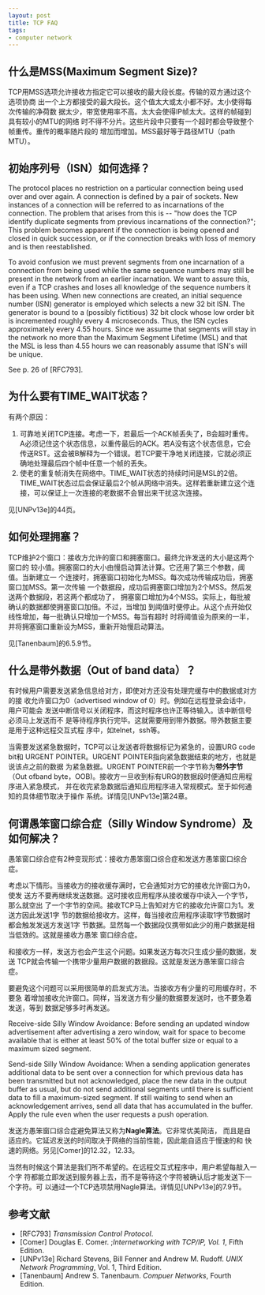 ```yaml
---
layout: post
title: TCP FAQ
tags:
- computer network
---
```


## 什么是MSS(Maximum Segment Size)?

TCP用MSS选项允许接收方指定它可以接收的最大段长度。传输的双方通过这个选项协商
出一个上方都接受的最大段长。这个值太大或太小都不好。太小使得每次传输的净荷数
据太少，带宽使用率不高。太大会使得IP帧太大。这样的帧碰到具有较小的MTU的网络
时不得不分片。这些片段中只要有一个超时都会导致整个帧重传。重传的概率随片段的
增加而增加。MSS最好等于路径MTU（path MTU）。

## 初始序列号（ISN）如何选择？

The protocol places no restriction on a particular connection being used
over and over again.  A connection is defined by a pair of sockets.  New
instances of a connection will be referred to as incarnations of the
connection.  The problem that arises from this is -- "how does the TCP
identify duplicate segments from previous incarnations of the
connection?"; This problem becomes apparent if the connection is being
opened and closed in quick succession, or if the connection breaks with
loss of memory and is then reestablished.

To avoid confusion we must prevent segments from one incarnation of a
connection from being used while the same sequence numbers may still be
present in the network from an earlier incarnation.  We want to assure
this, even if a TCP crashes and loses all knowledge of the sequence numbers
it has been using.  When new connections are created, an initial sequence
number (ISN) generator is employed which selects a new 32 bit ISN.  The
generator is bound to a (possibly fictitious) 32 bit clock whose low order
bit is incremented roughly every 4 microseconds.  Thus, the ISN cycles
approximately every 4.55 hours.  Since we assume that segments will stay in
the network no more than the Maximum Segment Lifetime (MSL) and that the
MSL is less than 4.55 hours we can reasonably assume that ISN's will be
unique.

See p. 26 of [RFC793].

## 为什么要有TIME_WAIT状态？

有两个原因：
1.  可靠地关闭TCP连接。考虑一下，若最后一个ACK帧丢失了，B会超时重传。A必须记住这个状态信息，以重传最后的ACK。若A没有这个状态信息，它会传送RST。这会被B解释为一个错误。若TCP要干净地关闭连接，它就必须正确地处理最后四个帧中任意一个帧的丢失。
2.  使老的重复帧消失在网络中。TIME_WAIT状态的持续时间是MSL的2倍。TIME_WAIT状态过后会保证最后2个帧从网络中消失。这样若重新建立这个连接，可以保证上一次连接的老数据不会冒出来干扰这次连接。

见[UNPv13e]的44页。

## 如何处理拥塞？

TCP维护2个窗口：接收方允许的窗口和拥塞窗口。最终允许发送的大小是这两个窗口的
较小值。拥塞窗口的大小由慢启动算法计算。它还用了第三个参数，阈值。当新建立一
个连接时，拥塞窗口初始化为MSS。每次成功传输成功后，拥塞窗口加MSS。第一次传输
一个数据段，成功后拥塞窗口增加为2个MSS。然后发送两个数据段，若这两个都成功了，
拥塞窗口增加为4个MSS。实际上，每批被确认的数据都使拥塞窗口加倍。不过，当增加
到阈值时便停止。从这个点开始仅线性增加，每一批确认只增加一个MSS。每当有超时
时将阈值设为原来的一半，并将拥塞窗口重新设为MSS，重新开始慢启动算法。

见[Tanenbaum]的6.5.9节。

## 什么是带外数据（Out of band data）？

有时候用户需要发送紧急信息给对方，即使对方还没有处理完缓存中的数据或对方的接
收允许窗口为0（advertised window of 0）时。例如在远程登录会话中，用户可能会
发送中断信号以关闭程序，而这时程序也许正等待输入。该中断信号必须马上发送而不
是等待程序执行完毕。这就需要用到带外数据。带外数据主要是用于这种远程交互式程
序中，如telnet，ssh等。

当需要发送紧急数据时，TCP可以让发送者将数据标记为紧急的，设置URG code bit和
URGENT POINTER。URGENT POINTER指向紧急数据结束的地方，也就是说该点之前的数据
为紧急数据。URGENT POINTER前一个字节称为**带外字节**（Out
ofband byte，OOB)。接收方一旦收到标有URG的数据段时便通知应用程序进入紧急模式，
并在收完紧急数据后通知应用程序进入常规模式。至于如何通知的具体细节取决于操作
系统。详情见[UNPv13e]第24章。

## 何谓愚笨窗口综合症（Silly Window Syndrome）及如何解决？

愚笨窗口综合症有2种变现形式：接收方愚笨窗口综合症和发送方愚笨窗口综合症。

考虑以下情形。当接收方的接收缓存满时，它会通知对方它的接收允许窗口为0，使发
送方不要再继续发送数据。这时接收应用程序从接收缓存中读入一个字节，那么就空出
了一个字节的空间。接收TCP马上告知对方它的接收允许窗口为1。发送方因此发送1字
节的数据给接收方。这样，每当接收应用程序读取1字节数据时都会触发发送方发送1字
节数据。显然每一个数据段仅携带如此少的用户数据是相当低效的。这就是接收方愚笨
窗口综合症。

和接收方一样，发送方也会产生这个问题。如果发送方每次只生成少量的数据，发送
TCP就会传输一个携带少量用户数据的数据段。这就是发送方愚笨窗口综合症。

要避免这个问题可以采用很简单的启发式方法。当接收方有少量的可用缓存时，不要急
着增加接收允许窗口。同样，当发送方有少量的数据要发送时，也不要急着发送，等到
数据足够多时再发送。

Receive-side Silly Window Avoidance: Before sending an updated window
advertisement after advertising a zero window, wait for space to become
available that is either at least 50% of the total buffer size or equal to
a maximum sized segment.

Send-side Silly Window Avoidance: When a sending application generates
additional data to be sent over a connection for which previous data has
been transmitted but not acknowledged, place the new data in the output
buffer as usual, but do not send additional segments until there is
sufficient data to fill a maximum-sized segment. If still waiting to
send when an acknowledgement arrives, send all data that has accumulated in
the buffer. Apply the rule even when the user requests a push
operation.

发送方愚笨窗口综合症避免算法又称为**Nagle算法**。它非常优美简洁，
而且是自适应的。它延迟发送的时间取决于网络的当前性能，因此能自适应于慢速的和
快速的网络。另见[Comer]的12.32，12.33。

当然有时候这个算法是我们所不希望的。在远程交互式程序中，用户希望每敲入一个字
符都能立即发送到服务器上去，而不是等待这个字符被确认后才能发送下一个字符。可
以通过一个TCP选项禁用Nagle算法。详情见[UNPv13e]的7.9节。

## 参考文献

*  [RFC793] _Transmission Control Protocol_.
*  [Comer] Douglas E. Comer. ;_Internetworking with TCP/IP, Vol. 1_, Fifth Edition.
*  [UNPv13e] Richard Stevens, Bill Fenner and Andrew M. Rudoff. _UNIX Network Programming_, Vol. 1, Third Edition.
*  [Tanenbaum] Andrew S. Tanenbaum. _Compuer Networks_, Fourth Edition.
